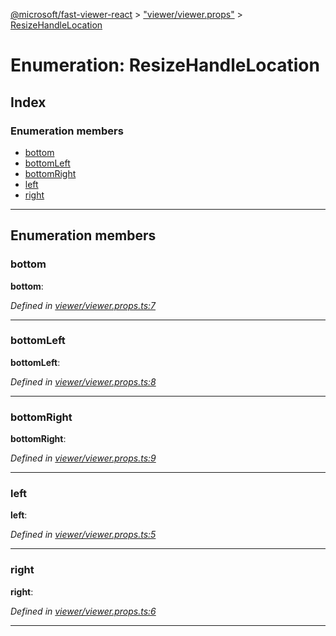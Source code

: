 [@microsoft/fast-viewer-react](../README.md) > ["viewer/viewer.props"](../modules/_viewer_viewer_props_.md) > [ResizeHandleLocation](../enums/_viewer_viewer_props_.resizehandlelocation.md)

# Enumeration: ResizeHandleLocation

## Index

### Enumeration members

* [bottom](_viewer_viewer_props_.resizehandlelocation.md#bottom)
* [bottomLeft](_viewer_viewer_props_.resizehandlelocation.md#bottomleft)
* [bottomRight](_viewer_viewer_props_.resizehandlelocation.md#bottomright)
* [left](_viewer_viewer_props_.resizehandlelocation.md#left)
* [right](_viewer_viewer_props_.resizehandlelocation.md#right)

---

## Enumeration members

<a id="bottom"></a>

###  bottom

**bottom**: 

*Defined in [viewer/viewer.props.ts:7](https://github.com/Microsoft/fast-dna/blob/164dd3ca/packages/fast-viewer-react/src/viewer/viewer.props.ts#L7)*

___
<a id="bottomleft"></a>

###  bottomLeft

**bottomLeft**: 

*Defined in [viewer/viewer.props.ts:8](https://github.com/Microsoft/fast-dna/blob/164dd3ca/packages/fast-viewer-react/src/viewer/viewer.props.ts#L8)*

___
<a id="bottomright"></a>

###  bottomRight

**bottomRight**: 

*Defined in [viewer/viewer.props.ts:9](https://github.com/Microsoft/fast-dna/blob/164dd3ca/packages/fast-viewer-react/src/viewer/viewer.props.ts#L9)*

___
<a id="left"></a>

###  left

**left**: 

*Defined in [viewer/viewer.props.ts:5](https://github.com/Microsoft/fast-dna/blob/164dd3ca/packages/fast-viewer-react/src/viewer/viewer.props.ts#L5)*

___
<a id="right"></a>

###  right

**right**: 

*Defined in [viewer/viewer.props.ts:6](https://github.com/Microsoft/fast-dna/blob/164dd3ca/packages/fast-viewer-react/src/viewer/viewer.props.ts#L6)*

___

